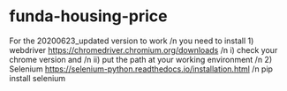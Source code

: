 # funda-housing-price

For the 20200623_updated version to work /n
you need to install 1) webdriver https://chromedriver.chromium.org/downloads /n
                        i) check your chrome version and /n
                        ii) put the path at your working environment /n
                    2) Selenium https://selenium-python.readthedocs.io/installation.html /n
                          pip install selenium
